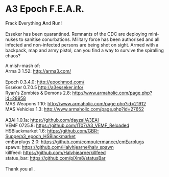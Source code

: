 A3 Epoch F.E.A.R.
=================
<b>F</b>rack <b>E</b>verything <b>A</b>nd <b>R</b>un!
<br/>
<br/>
Esseker has been quarantined.  Remnants of the CDC are deploying mini-nukes to sanitise conurbations.  Military force has been authorised and all infected and non-infected persons are being shot on sight.  Armed with a backpack, map and army pistol, can you find a way to survive the spiralling chaos?

A mish-mash of:
<br/>
Arma 3 1.52: http://arma3.com/
<br/>
<br/>
Epoch 0.3.4.0: http://epochmod.com/
<br/>
Esseker 0.7.0.5 http://a3esseker.info/
<br/>
Ryan's Zombies & Demons 2.8: http://www.armaholic.com/page.php?id=28958
<br/>
MAS Weapons 1.10: http://www.armaholic.com/page.php?id=21912
<br/>
MAS Vehicles 1.3: http://www.armaholic.com/page.php?id=27652
<br/>
<br/>
A3AI 1.0.1a: https://github.com/dayzai/A3EAI
<br/>
VEMF 0725.8: https://github.com/IT07/A3_VEMF_Reloaded
<br/>
HSBlackmarket 1.6: https://github.com/GBR-Suppe/a3_epoch_HSBlackmarket
<br/>
cmEarplugs 2.0: https://github.com/computermancer/cmEarplugs
<br/>
spawn: https://github.com/Halvhjearne/halv_spawn
<br/>
killfeed: https://github.com/Halvhjearne/killfeed
<br/>
status_bar: https://github.com/piXm8/statusBar
<br/>
<br/>
Thank you all.
